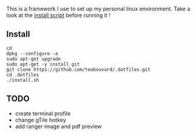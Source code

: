 This is a framework I use to set up my personal linux environment. Take a look at the [install script](install.sh) before running it !

## Install
  
  
```shell
cd
dpkg --configure -a
sudo apt-get upgrade 
sudo apt-get -y install git
git clone https://github.com/teobouvard/.dotfiles.git
cd .dotfiles
./install.sh
```

## TODO
* create terminal profile 
* change gTile hotkey  
* add ranger image and pdf preview
